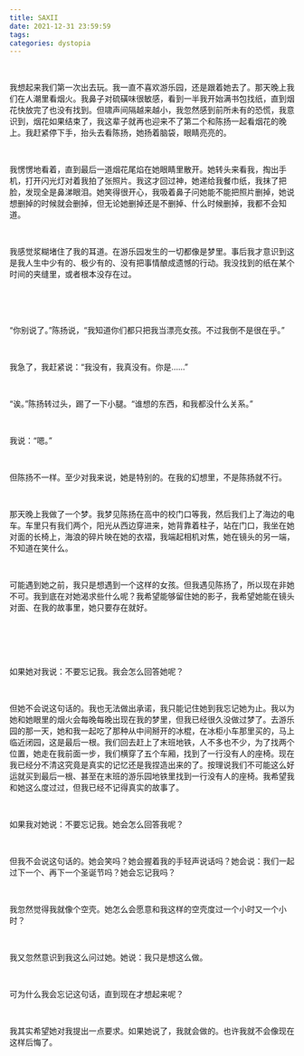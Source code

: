 ```yaml
---
title: SAXII
date: 2021-12-31 23:59:59
tags: 
categories: dystopia
---
```


 <br>

我想起来我们第一次出去玩。我一直不喜欢游乐园，还是跟着她去了。那天晚上我们在人潮里看烟火。我鼻子对硫磺味很敏感，看到一半我开始满书包找纸，直到烟花快放完了也没有找到。但啸声间隔越来越小，我忽然感到前所未有的恐慌，我意识到，烟花如果结束了，我这辈子就再也迎来不了第二个和陈扬一起看烟花的晚上。我赶紧停下手，抬头去看陈扬，她扬着脑袋，眼睛亮亮的。

  <br>

我愣愣地看着，直到最后一道烟花尾焰在她眼睛里散开。她转头来看我，掏出手机，打开闪光灯对着我拍了张照片。我这才回过神，她递给我餐巾纸，我抹了把脸，发现全是鼻涕眼泪。她笑得很开心，我吸着鼻子问她能不能把照片删掉，她说想删掉的时候就会删掉，但无论她删掉还是不删掉、什么时候删掉，我都不会知道。

  <br>

我感觉浆糊堵住了我的耳道。在游乐园发生的一切都像是梦里。事后我才意识到这是我人生中少有的、极少有的、没有把事情酿成遗憾的行动。我没找到的纸在某个时间的夹缝里，或者根本没存在过。

 <br>

  <br>

 <br>

“你别说了。”陈扬说，“我知道你们都只把我当漂亮女孩。不过我倒不是很在乎。”

  <br>

我急了，我赶紧说：“我没有，我真没有。你是……”

  <br>

“诶。”陈扬转过头，踢了一下小腿。“谁想的东西，和我都没什么关系。”

  <br>

我说：“嗯。”

  <br>

但陈扬不一样。至少对我来说，她是特别的。在我的幻想里，不是陈扬就不行。

  <br>

那天晚上我做了一个梦。我梦见陈扬在高中的校门口等我，然后我们上了海边的电车。车里只有我们两个，阳光从西边穿进来，她背靠着柱子，站在门口，我坐在她对面的长椅上，海浪的碎片映在她的衣褶，我端起相机对焦，她在镜头的另一端，不知道在笑什么。

  <br>

可能遇到她之前，我只是想遇到一个这样的女孩。但我遇见陈扬了，所以现在非她不可。我到底在对她渴求些什么呢？我希望能够留住她的影子，我希望她能在镜头对面、在我的故事里，她只要存在就好。

 <br> <br>

  <br>

如果她对我说：不要忘记我。我会怎么回答她呢？

  <br>

但她不会说这句话的。我也无法做出承诺，我只能记住她到我忘记她为止。我以为她和她眼里的烟火会每晚每晚出现在我的梦里，但我已经很久没做过梦了。去游乐园的那一天，她和我一起吃了那种从中间掰开的冰棍，在冰柜小车那里买的，马上临近闭园，这是最后一根。我们回去赶上了末班地铁，人不多也不少，为了找两个位置，她走在我前面一步，我们横穿了五个车厢，找到了一行没有人的座椅。现在我已经分不清这究竟是真实的记忆还是我捏造出来的了。按理说我们不可能这么好运就买到最后一根、甚至在末班的游乐园地铁里找到一行没有人的座椅。我希望我和她这么度过过，但我已经不记得真实的故事了。

  <br>

如果我对她说：不要忘记我。她会怎么回答我呢？

  <br>

但我不会说这句话的。她会笑吗？她会握着我的手轻声说话吗？她会说：我们一起过下一个、再下一个圣诞节吗？她会忘记我吗？

  <br>

我忽然觉得我就像个空壳。她怎么会愿意和我这样的空壳度过一个小时又一个小时？

  <br>

我又忽然意识到我这么问过她。她说：我只是想这么做。

  <br>

可为什么我会忘记这句话，直到现在才想起来呢？

  <br>

我其实希望她对我提出一点要求。如果她说了，我就会做的。也许我就不会像现在这样后悔了。

 <br>